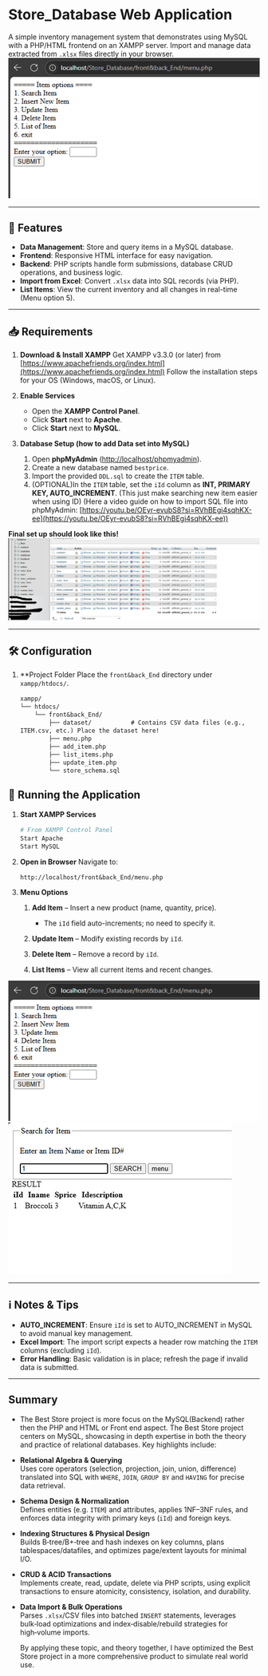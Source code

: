 # Store\_Database Web Application

A simple inventory management system that demonstrates using MySQL with a PHP/HTML frontend on an XAMPP server. Import and manage data extracted from `.xlsx` files directly in your browser.
![the main menu](/assets/mainMenu.png)

---

## 🚀 Features

* **Data Management**: Store and query items in a MySQL database.
* **Frontend**: Responsive HTML interface for easy navigation.
* **Backend**: PHP scripts handle form submissions, database CRUD operations, and business logic.
* **Import from Excel**: Convert `.xlsx` data into SQL records (via PHP).
* **List Items**: View the current inventory and all changes in real-time (Menu option 5).

---

## 📥 Requirements 

1. **Download & Install XAMPP**
   Get XAMPP v3.3.0 (or later) from [https://www.apachefriends.org/index.html](https://www.apachefriends.org/index.html)
   Follow the installation steps for your OS (Windows, macOS, or Linux).

2. **Enable Services**

   * Open the **XAMPP Control Panel**.
   * Click **Start** next to **Apache**.
   * Click **Start** next to **MySQL**.

3. **Database Setup (how to add Data set into MySQL)**

   1. Open **phpMyAdmin** ([http://localhost/phpmyadmin](http://localhost/phpmyadmin)).
   2. Create a new database named `bestprice`.
   3. Import the provided `DDL.sql` to create the `ITEM` table.
   4. (OPTIONAL)In the `ITEM` table, set the `iId` column as **INT, PRIMARY KEY, AUTO\_INCREMENT**.
      (This just make searching new item easier when using ID)
   (Here a video guide on how to import SQL file into phpMyAdmin: [https://youtu.be/OEyr-evubS8?si=RVhBEgi4sqhKX-ee](https://youtu.be/OEyr-evubS8?si=RVhBEgi4sqhKX-ee))

**Final set up should look like this!**  
![How it look like at the end](/assets/FinalSetUp.png)

---

## 🛠️ Configuration

1. \*\*Project Folder
   Place the `front&back_End` directory under `xampp/htdocs/`.

   ````text
   xampp/
   └── htdocs/
       └── front&back_End/
           ├── dataset/           # Contains CSV data files (e.g., ITEM.csv, etc.) Place the dataset here!
           ├── menu.php
           ├── add_item.php
           ├── list_items.php
           ├── update_item.php
           └── store_schema.sql
   ````

## 🚀 Running the Application

1. **Start XAMPP Services**

   ```bash
   # From XAMPP Control Panel
   Start Apache
   Start MySQL
   ```
2. **Open in Browser**
   Navigate to:

   ```url
   http://localhost/front&back_End/menu.php
   ```
3. **Menu Options**

   1. **Add Item** – Insert a new product (name, quantity, price).

      * The `iId` field auto-increments; no need to specify it.
   2. **Update Item** – Modify existing records by `iId`.
   3. **Delete Item** – Remove a record by `iId`.
   4. **List Items** – View all current items and recent changes.

![the main menu](/assets/mainMenu.png)
![Search Item view](/assets/searchItem.png)

---

## ℹ️ Notes & Tips

* **AUTO\_INCREMENT**: Ensure `iId` is set to AUTO\_INCREMENT in MySQL to avoid manual key management.
* **Excel Import**: The import script expects a header row matching the `ITEM` columns (excluding `iId`).
* **Error Handling**: Basic validation is in place; refresh the page if invalid data is submitted.

---

## Summary
* The Best Store project is more focus on the MySQL(Backend) rather then the PHP and HTML or Front end aspect.
The Best Store project centers on MySQL, showcasing in depth expertise in both the theory and practice of relational databases. Key highlights include:

- **Relational Algebra & Querying**  
  Uses core operators (selection, projection, join, union, difference) translated into SQL with `WHERE`, `JOIN`, `GROUP BY` and `HAVING` for precise data retrieval.

- **Schema Design & Normalization**  
  Defines entities (e.g. `ITEM`) and attributes, applies 1NF–3NF rules, and enforces data integrity with primary keys (`iId`) and foreign keys.

- **Indexing Structures & Physical Design**  
  Builds B‑tree/B+‑tree and hash indexes on key columns, plans tablespaces/datafiles, and optimizes page/extent layouts for minimal I/O.

- **CRUD & ACID Transactions**  
  Implements create, read, update, delete via PHP scripts, using explicit transactions to ensure atomicity, consistency, isolation, and durability.

- **Data Import & Bulk Operations**  
  Parses `.xlsx`/CSV files into batched `INSERT` statements, leverages bulk‑load optimizations and index‑disable/rebuild strategies for high‑volume imports.

  By applying these topic, and theory together, I have optimized the Best Store project in a more comprehensive product to simulate real world use.

